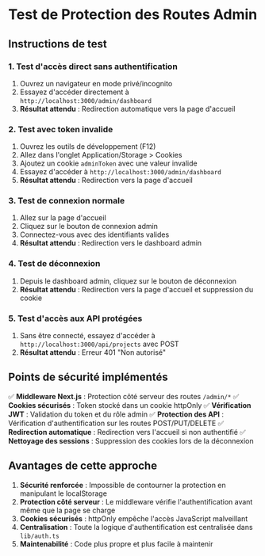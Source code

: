 # Test de Protection des Routes Admin

## Instructions de test

### 1. Test d'accès direct sans authentification
1. Ouvrez un navigateur en mode privé/incognito
2. Essayez d'accéder directement à `http://localhost:3000/admin/dashboard`
3. **Résultat attendu** : Redirection automatique vers la page d'accueil

### 2. Test avec token invalide
1. Ouvrez les outils de développement (F12)
2. Allez dans l'onglet Application/Storage > Cookies
3. Ajoutez un cookie `adminToken` avec une valeur invalide
4. Essayez d'accéder à `http://localhost:3000/admin/dashboard`
5. **Résultat attendu** : Redirection vers la page d'accueil

### 3. Test de connexion normale
1. Allez sur la page d'accueil
2. Cliquez sur le bouton de connexion admin
3. Connectez-vous avec des identifiants valides
4. **Résultat attendu** : Redirection vers le dashboard admin

### 4. Test de déconnexion
1. Depuis le dashboard admin, cliquez sur le bouton de déconnexion
2. **Résultat attendu** : Redirection vers la page d'accueil et suppression du cookie

### 5. Test d'accès aux API protégées
1. Sans être connecté, essayez d'accéder à `http://localhost:3000/api/projects` avec POST
2. **Résultat attendu** : Erreur 401 "Non autorisé"

## Points de sécurité implémentés

✅ **Middleware Next.js** : Protection côté serveur des routes `/admin/*`
✅ **Cookies sécurisés** : Token stocké dans un cookie httpOnly
✅ **Vérification JWT** : Validation du token et du rôle admin
✅ **Protection des API** : Vérification d'authentification sur les routes POST/PUT/DELETE
✅ **Redirection automatique** : Redirection vers l'accueil si non authentifié
✅ **Nettoyage des sessions** : Suppression des cookies lors de la déconnexion

## Avantages de cette approche

1. **Sécurité renforcée** : Impossible de contourner la protection en manipulant le localStorage
2. **Protection côté serveur** : Le middleware vérifie l'authentification avant même que la page se charge
3. **Cookies sécurisés** : httpOnly empêche l'accès JavaScript malveillant
4. **Centralisation** : Toute la logique d'authentification est centralisée dans `lib/auth.ts`
5. **Maintenabilité** : Code plus propre et plus facile à maintenir
